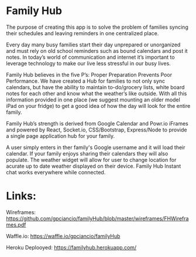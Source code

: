 # Family Hub

The purpose of creating this app is to solve the problem of families syncing their schedules and leaving reminders in one centralized place.

Every day many busy families start their day unprepared or unorganized and must rely on old school reminders such as bound calendars and post it notes.  In today’s world of communication and internet it’s important to leverage technology to make our live less stressful in our busy lives.  

Family Hub believes in the five P’s: Proper Preparation Prevents Poor Performance.  We have created a Hub for families to not only sync calendars, but have the ability to maintain  to-do/grocery lists, white board notes for each other and know what the weather’s like outside.  With all this information provided in one place (we suggest mounting an older model iPad on your fridge) to get a good idea of how the day will look for the entire family.  

Family Hub’s strength is derived from Google Calendar and Powr.io iFrames and powered by React, Socket.io, CSS/Bootstrap, Express/Node to provide a single page application hub for your family.

A user simply enters in ther family's Google username and it will load their calendar.  If your family enjoys sharing their calendars they will also populate.  The weather widget will allow for user to change location for acurate up to date weather displayed on their device.  Family Hub Instant chat works everywhere while connected.

# Links:

Wireframes: https://github.com/gpciancio/familyHub/blob/master/wireframes/FHWireframes.pdf

Waffle.io: https://waffle.io/gpciancio/familyHub

Heroku Deplooyed: https://familyhub.herokuapp.com/

